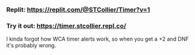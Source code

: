 ### Replit: https://replit.com/@STCollier/Timer?v=1

### Try it out: https://timer.stcollier.repl.co/ 

I kinda forgot how WCA timer alerts work, so when you get a +2 and DNF it's probably wrong. 
